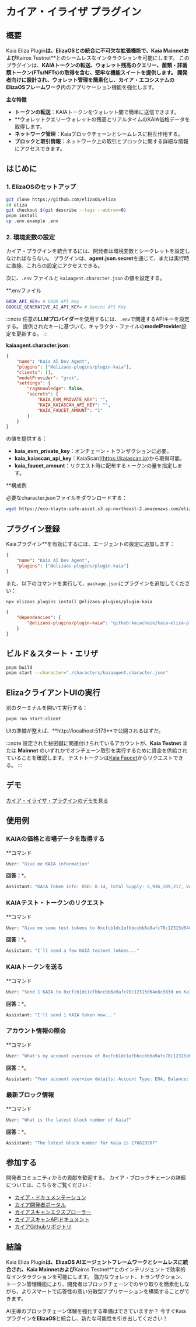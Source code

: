 # カイア・イライザ プラグイン

## 概要

Kaia Eliza Plugin**は、**ElizaOS**との統合に不可欠な拡張機能で、**Kaia Mainnet**および**Kairos Testnet\*\*とのシームレスなインタラクションを可能にします。 このプラグインは、**KAIAトークンの転送、ウォレット残高のクエリー、菌類・非菌類トークン(FTs/NFTs)**の取得を含む、堅牢な機能スイートを提供します。 開発者向けに設計され、ウォレット管理を簡素化し、カイア・エコシステムの**ElizaOSフレームワーク**内のアプリケーション機能を強化します。

**主な特徴**

- **トークンの転送**：KAIAトークンをウォレット間で簡単に送信できます。
- \*\*ウォレットクエリーウォレットの残高とリアルタイムのKAIA価格データを取得します。
- **ネットワーク管理**：Kaiaブロックチェーンとシームレスに相互作用する。
- **ブロックと取引情報**：ネットワーク上の取引とブロックに関する詳細な情報にアクセスできます。

## はじめに

### 1. ElizaOSのセットアップ

```sh
git clone https://github.com/elizaOS/eliza
cd eliza
git checkout $(git describe --tags --abbrev=0)
pnpm install
cp .env.example .env
```

### 2. 環境変数の設定

カイア・プラグインを統合するには、開発者は環境変数とシークレットを設定しなければならない。 プラグインは、**agent.json.secret**を通じて、または実行時に直接、これらの設定にアクセスできる。

次に、`.env` ファイルと `kaiaagent.character.json` の値を設定する。

\*\*.envファイル

```sh
GROK_API_KEY= # GROK API Key
GOOGLE_GENERATIVE_AI_API_KEY= # Gemini API Key
```

:::note
任意の**LLMプロバイダー**を使用するには、`.env`で関連するAPIキーを設定する。 提供されたキーに基づいて、キャラクタ・ファイルの**modelProvider**設定を更新する。
:::

**kaiaagent.character.json:**

```json
{
    "name": "Kaia AI Dev Agent",
    "plugins": ["@elizaos-plugins/plugin-kaia"],
    "clients": [],
    "modelProvider": "grok",
    "settings": {
        "ragKnowledge": false,
        "secrets": {
            "KAIA_EVM_PRIVATE_KEY": "",
            "KAIA_KAIASCAN_API_KEY": "",
            "KAIA_FAUCET_AMOUNT": "1"
        }
    }
}
```

の値を提供する：

- **kaia_evm_private_key**：オンチェーン・トランザクションに必要。
- **kaia_kaiascan_api_key**：KaiaScan](https://kaiascan.io)から取得可能。
- **kaia_faucet_amount**：リクエスト時に配布するトークンの量を指定します。

\*\*構成例

必要なcharacter.jsonファイルをダウンロードする：

```sh
wget https://eco-klaytn-safe-asset.s3.ap-northeast-2.amazonaws.com/elizaagent/kaiaagent.character.json -O ./characters/kaiaagent.character.json
```

## プラグイン登録

Kaiaプラグイン\*\*を有効にするには、エージェントの設定に追加します：

```json
{
    "name": "Kaia AI Dev Agent",
    "plugins": ["@elizaos-plugins/plugin-kaia"]
}
```

また、以下のコマンドを実行して、`package.json`にプラグインを追加してください：

```bash
npx elizaos plugins install @elizaos-plugins/plugin-kaia
```

```json
{
    "dependencies": {
        "@elizaos-plugins/plugin-kaia": "github:kaiachain/kaia-eliza-plugin"
    }
}
```

## ビルド＆スタート・エリザ

```sh
pnpm build
pnpm start --character="./characters/kaiaagent.character.json"
```

## ElizaクライアントUIの実行

別のターミナルを開いて実行する：

```sh
pnpm run start:client
```

UIの準備が整えば、\*\*http://localhost:5173\*\*で公開されるはずだ。

:::note
設定された秘密鍵に関連付けられているアカウントが、**Kaia Testnet** または **Mainnet** のいずれかでオンチェーン取引を実行するために資金を供給されていることを確認します。 テストトークンは[Kaia Faucet](https://faucet.kaia.io)からリクエストできる。
:::

## デモ

[カイア・イライザ・プラグインのデモを見る](https://eco-klaytn-safe-asset.s3.ap-northeast-2.amazonaws.com/elizaagent/KaiaElizaPluginDemo.mp4)

## 使用例

### KAIAの価格と市場データを取得する

\*\*コマンド

```sh
User: "Give me KAIA information"
```

**回答：**\*。

```sh
Assistant: "KAIA Token info: USD: 0.14, Total Supply: 5,936,109,217, Volume: 63,994,146"
```

### KAIAテスト・トークンのリクエスト

\*\*コマンド

```sh
User: "Give me some test tokens to 0xcfcb1dc1efbbccbb6a9afc78c12315d64e8c383d"
```

**回答：**\*。

```sh
Assistant: "I'll send a few KAIA testnet tokens..."
```

### KAIAトークンを送る

\*\*コマンド

```sh
User: "Send 1 KAIA to 0xcfcb1dc1efbbccbb6a9afc78c12315d64e8c383d on Kairos"
```

**回答：**\*。

```sh
Assistant: "I'll send 1 KAIA token now..."
```

### アカウント情報の照会

\*\*コマンド

```sh
User: "What's my account overview of 0xcfcb1dc1efbbccbb6a9afc78c12315d64e8c383d on Kairos?"
```

**回答：**\*。

```sh
Assistant: "Your account overview details: Account Type: EOA, Balance: 10, Total Transactions: 12"
```

### 最新ブロック情報

\*\*コマンド

```sh
User: "What is the latest block number of Kaia?"
```

**回答：**\*。

```sh
Assistant: "The latest block number for Kaia is 176629207"
```

## 参加する

開発者コミュニティからの貢献を歓迎する。 カイア・ブロックチェーンの詳細については、こちらをご覧ください：

- [カイア・ドキュメンテーション](https://docs.kaia.io/)
- [カイア開発者ポータル](https://www.kaia.io/developers)
- [カイアスキャンエクスプローラー](https://kaiascan.io)
- [カイアスキャンAPIドキュメント](https://docs.kaiascan.io/)
- [カイアGithubリポジトリ](https://github.com/kaiachain)

## 結論

Kaia Eliza Plugin**は、**ElizaOS AIエージェントフレームワーク**とシームレスに統合され、**Kaia Mainnet**および**Kairos Testnet\*\*とのインテリジェントで効率的なインタラクションを可能にします。 強力なウォレット、トランザクション、トークン管理機能により、開発者はブロックチェーンでのやり取りを簡素化しながら、よりスマートで応答性の高い分散型アプリケーションを構築することができます。

AI主導のブロックチェーン体験を強化する準備はできていますか？ 今すぐKaiaプラグインを**ElizaOS**と統合し、新たな可能性を引き出してください！